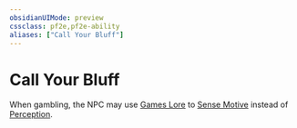 ```yaml
---
obsidianUIMode: preview
cssclass: pf2e,pf2e-ability
aliases: ["Call Your Bluff"]
---
```

# Call Your Bluff

When gambling, the NPC may use [Games Lore](/compendium/skills.md#Lore) to [Sense Motive](/rules/actions/sense-motive.md) instead of [Perception](/compendium/skills.md#Perception).